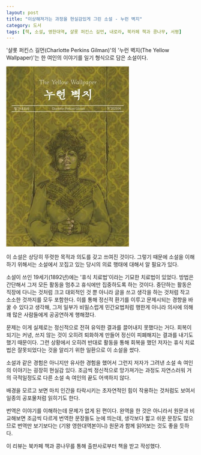 ```yaml
---
layout: post
title: "이상해져가는 과정을 현실감있게 그린 소설 - 누런 벽지"
category: 도서
tags: [책, 소설, 영한대역, 샬롯 퍼킨스 길먼, 내로라, 북카페 책과 콩나무, 서평]
---
```


'샬롯 퍼킨스 길먼(Charlotte Perkins Gilman)'의
'누런 벽지(The Yellow Wallpaper)'는
한 여인의 이야기를 일기 형식으로 담은 소설이다.

![표지](/images/the-yellow-wallpaper-book-h480.jpg)

이 소설은 상당히 뚜렷한 목적과 의도를 갖고 쓰여진 것이다.
그렇기 때문에 소설을 이해하기 위해서는 소설에서 꼬집고 있는 당시의 의료 행태에 대해서 알 필요가 있다.

소설이 쓰인 19세기(1892년)에는 '휴식 치료법'이라는 기묘한 치료법이 있었다.
방법은 간단해서 그저 모든 활동을 멈추고 휴식에만 집중하도록 하는 것이다.
중단하는 활동은 직장에 다니는 것처럼 크고 대외적인 것 뿐 아니라
글을 쓰고 생각을 하는 것처럼 작고 소소한 것까지를 모두 포함한다.
이를 통해 정신적 환기를 이루고 문제시되는 경향을 바꿀 수 있다고 생각해,
그저 일부가 비밀스럽게 민간요법처럼 행한게 아니라
의사에 의해 꽤 많은 사람들에게 공공연하게 행해졌다.

문제는 이게 실제로는 정신적으로 전혀 유익한 결과를 끌어내지 못했다는 거다.
회복이 되기는 커녕,
쓰지 않는 것이 오히려 퇴화하게 만들어
정신이 피폐해지는 결과를 내기도 했기 때문이다.
그런 상황에서 오히려 반대로 활동을 통해 회복을 했던 저자는
휴식 치료법은 잘못되었다는 것을 알리기 위한 일환으로 이 소설을 썼다.

소설과 같은 경험은 아니지만 유사한 경험을 했어서 그런지
저자가 그려낸 소설 속 여인의 이야기는 굉장히 현실감 있다.
조금씩 정신적으로 망가져가는 과정도 자연스러워
거의 극적일정도로 다른 소설 속 여인의 끝도 어색하지 않다.

배경을 모르고 보면 마치 인간을 타락시키는 초자연적인 힘이 작용하는 것처럼도 보여서
일종의 공포물처럼 읽히기도 한다.

번역은 이야기를 이해하는데 문제가 없게 된 편이다.
완역을 한 것은 아니라서 원문과 비교해보면 조금씩 다르게 번역한 문장들도 눈에 띄는데,
생각보다 짧고 쉬운 문장도 많으므로 번역만 보기보다는 (기왕 영한대역본이니) 원문과 함께 읽어보는 것도 좋을 듯하다.



<div class="im im-info">
이 리뷰는 북카페 책과 콩나무를 통해 출판사로부터 책을 받고 작성했다.
</div>

